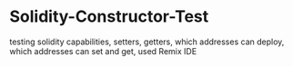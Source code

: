 # Solidity-Constructor-Test
testing solidity capabilities, setters, getters, which addresses can deploy, which addresses can set and get, used Remix IDE
